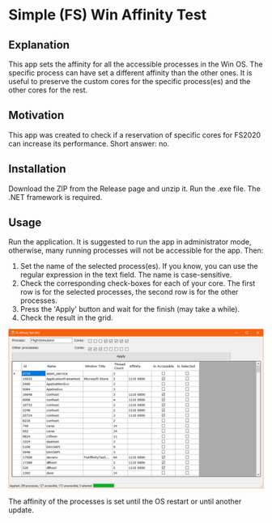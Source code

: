 # Simple (FS) Win Affinity Test

## Explanation
This app sets the affinity for all the accessible processes in the Win OS. The specific process can have set a different affinity than the other ones. It is useful to preserve the custom cores for the specific process(es) and the other cores for the rest.

## Motivation
This app was created to check if a reservation of specific cores for FS2020 can increase its performance. Short answer: no.

## Installation
Download the ZIP from the Release page and unzip it. Run the .exe file. The .NET framework is required.

## Usage
Run the application. It is suggested to run the app in administrator mode, otherwise, many running processes will not be accessible for the app.
Then:
1. Set the name of the selected process(es). If you know, you can use the regular expression in the text field. The name is case-sensitive.
2. Check the corresponding check-boxes for each of your core. The first row is for the selected processes, the second row is for the other processes.
3. Press the 'Apply' button and wait for the finish (may take a while).
4. Check the result in the grid.

![App demo screen](fatw.png)

The affinity of the processes is set until the OS restart or until another update.
